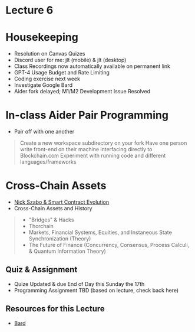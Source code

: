 # Lecture 6

# Housekeeping

- Resolution on Canvas Quizes
- Discord user for me: jlt (mobile) & jlt (desktop)
- Class Recordings now automatically available on permanent link
- GPT-4 Usage Budget and Rate Limiting
- Coding exercise next week
- Investigate Google Bard
- Aider fork delayed; M1/M2 Development Issue Resolved 

# In-class Aider Pair Programming

- Pair off with one another
> Create a new workspace subdirectory on your fork
> Have one person write front-end on their machine interfacing directly to Blockchain.com
> Experiment with running code and different languages/frameworks

# Cross-Chain Assets

* [Nick Szabo & Smart Contract Evolution](./notes_lec6.md)
* Cross-Chain Assets and History
> * "Bridges" &  Hacks
> * Thorchain
> * Markets, Financial Systems, Equities, and Instaneous State Synchronization (Theory)
> * The Future of Finance (Concurrency, Consensus, Process Calculi, & Quantum Information Theory)


## Quiz & Assignment

* Quize Updated & due End of Day this Sunday the 17th
* Programming Assignment TBD (based on lecture, check back here)

## Resources for this Lecture

* [Bard](https://bard.google.com)

